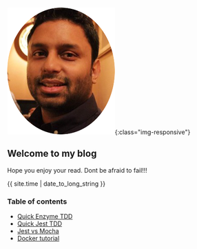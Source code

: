 ![image-title-here](img/logo.png){:class="img-responsive"}
## Welcome to my blog

Hope you enjoy your read.
Dont be afraid to fail!!!

{{ site.time | date_to_long_string }}

### Table of contents

* [Quick Enzyme TDD](blogs/enzymeTDD.md)
* [Quick Jest TDD](blogs/jestTDD.md)
* [Jest vs Mocha](jestVSmocha.md)
* [Docker tutorial]()
